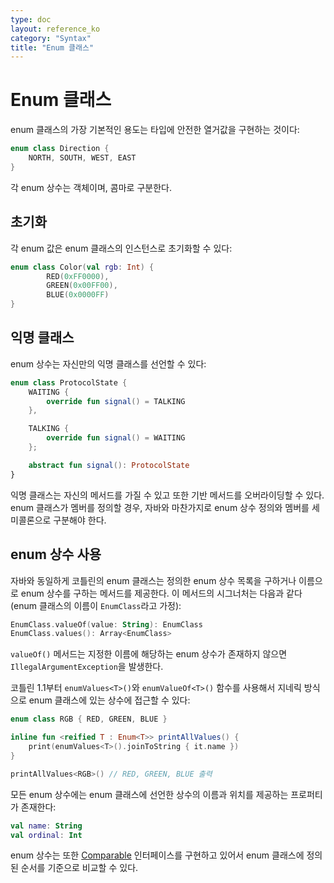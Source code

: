 ```yaml
---
type: doc
layout: reference_ko
category: "Syntax"
title: "Enum 클래스"
---
```


# Enum 클래스

enum 클래스의 가장 기본적인 용도는 타입에 안전한 열거값을 구현하는 것이다:

``` kotlin
enum class Direction {
    NORTH, SOUTH, WEST, EAST
}
```

각 enum 상수는 객체이며, 콤마로 구분한다.

## 초기화

각 enum 값은 enum 클래스의 인스턴스로 초기화할 수 있다:

``` kotlin
enum class Color(val rgb: Int) {
        RED(0xFF0000),
        GREEN(0x00FF00),
        BLUE(0x0000FF)
}
```

## 익명 클래스

enum 상수는 자신만의 익명 클래스를 선언할 수 있다:

``` kotlin
enum class ProtocolState {
    WAITING {
        override fun signal() = TALKING
    },

    TALKING {
        override fun signal() = WAITING
    };

    abstract fun signal(): ProtocolState
}
```

익명 클래스는 자신의 메서드를 가질 수 있고 또한 기반 메서드를 오버라이딩할 수 있다.
enum 클래스가 멤버를 정의할 경우, 자바와 마찬가지로 enum 상수 정의와 멤버를 세미콜론으로 구분해야 한다.

## enum 상수 사용

자바와 동일하게 코틀린의 enum 클래스는 정의한 enum 상수 목록을 구하거나 이름으로 enum 상수를 구하는
메서드를 제공한다. 이 메서드의 시그너처는 다음과 같다(enum 클래스의 이름이 `EnumClass`라고 가정):

``` kotlin
EnumClass.valueOf(value: String): EnumClass
EnumClass.values(): Array<EnumClass>
```

`valueOf()` 메서드는 지정한 이름에 해당하는 enum 상수가 존재하지 않으면 `IllegalArgumentException`을 발생한다.

코틀린 1.1부터 `enumValues<T>()`와 `enumValueOf<T>()` 함수를 사용해서 지네릭 방식으로 enum 클래스에 있는 상수에 접근할 수 있다:

``` kotlin
enum class RGB { RED, GREEN, BLUE }

inline fun <reified T : Enum<T>> printAllValues() {
    print(enumValues<T>().joinToString { it.name })
}

printAllValues<RGB>() // RED, GREEN, BLUE 출력
```

모든 enum 상수에는 enum 클래스에 선언한 상수의 이름과 위치를 제공하는 프로퍼티가 존재한다:

``` kotlin
val name: String
val ordinal: Int
```

enum 상수는 또한 [Comparable](http://kotlinlang.org/api/latest/jvm/stdlib/kotlin/-comparable/index.html) 인터페이스를 구현하고 있어서
enum 클래스에 정의된 순서를 기준으로 비교할 수 있다.
